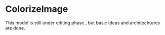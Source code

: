 # ColorizeImage
This model is still under editing phase , but basic ideas and architechtures are done.
